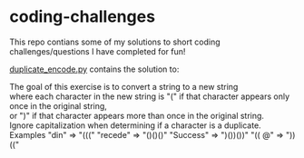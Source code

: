 # coding-challenges
This repo contians some of my solutions to short coding challenges/questions I have completed for fun!

[duplicate_encode.py](https://github.com/samicd/coding-challenges/blob/master/duplicate_encode.py) contains the solution to:

The goal of this exercise is to convert a string to a new string  
where each character in the new string is "(" if that character appears only once in the original string,  
or ")" if that character appears more than once in the original string.  
Ignore capitalization when determining if a character is a duplicate.  
Examples
"din"      =>  "((("
"recede"   =>  "()()()"
"Success"  =>  ")())())"
"(( @"     =>  "))((" 
